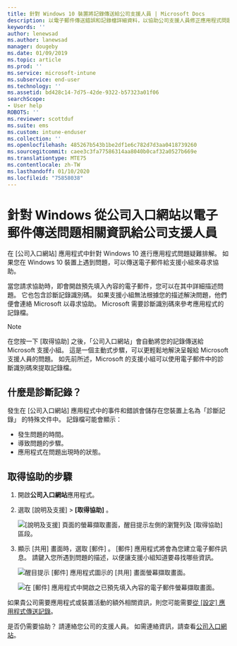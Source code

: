 ```yaml
---
title: 針對 Windows 10 裝置將記錄傳送給公司支援人員 | Microsoft Docs
description: 以電子郵件傳送錯誤和記錄檔詳細資料，以協助公司支援人員修正應用程式問題
keywords: ''
author: lenewsad
ms.author: lanewsad
manager: dougeby
ms.date: 01/09/2019
ms.topic: article
ms.prod: ''
ms.service: microsoft-intune
ms.subservice: end-user
ms.technology: ''
ms.assetid: bd428c14-7d75-42de-9322-b57323a01f06
searchScope:
- User help
ROBOTS: ''
ms.reviewer: scottduf
ms.suite: ems
ms.custom: intune-enduser
ms.collection: ''
ms.openlocfilehash: 485267b543b1be2df1e6c782d7d3aa0418739260
ms.sourcegitcommit: caee3c3fa77586314aa8040b0caf32a0527b669e
ms.translationtype: MTE75
ms.contentlocale: zh-TW
ms.lasthandoff: 01/10/2020
ms.locfileid: "75858038"
---
```

# <a name="email-your-company-support-about-problem-from-company-portal-for-windows"></a>針對 Windows 從公司入口網站以電子郵件傳送問題相關資訊給公司支援人員

在 [公司入口網站] 應用程式中針對 Windows 10 進行應用程式問題疑難排解。 如果您在 Windows 10 裝置上遇到問題，可以傳送電子郵件給支援小組來尋求協助。 

當您請求協助時，即會開啟預先填入內容的電子郵件，您可以在其中詳細描述問題。 它也包含診斷記錄識別碼。 如果支援小組無法根據您的描述解決問題，他們便會連絡 Microsoft 以尋求協助。 Microsoft 需要診斷識別碼來參考應用程式的記錄檔。   


> [!Note]
> 在您按一下 [取得協助]  之後，「公司入口網站」會自動將您的記錄傳送給 Microsoft 支援小組。 這是一個主動式步驟，可以更輕鬆地解決呈報給 Microsoft 支援人員的問題。 如先前所述，Microsoft 的支援小組可以使用電子郵件中的診斷識別碼來提取記錄檔。  

## <a name="what-is-a-diagnostic-log"></a>什麼是診斷記錄？

發生在 [公司入口網站] 應用程式中的事件和錯誤會儲存在您裝置上名為「診斷記錄」  的特殊文件中。 記錄檔可能會顯示：  
* 發生問題的時間。  
* 導致問題的步驟。  
* 應用程式在問題出現時的狀態。   

## <a name="steps-to-get-help"></a>取得協助的步驟  

1. 開啟**公司入口網站**應用程式。
2. 選取 [說明及支援]   >  **[取得協助]** 。  

   ![[說明及支援] 頁面的螢幕擷取畫面，醒目提示左側的瀏覽列及 [取得協助] 區段。](./media/1812_UCP_Help_Support_Get_Help_Logs.png)    

3. 顯示 [共用]  畫面時，選取 [郵件]  。 [郵件]  應用程式將會為您建立電子郵件訊息。 請鍵入您所遇到問題的描述，以便讓支援小組知道要尋找哪些資訊。  

   ![醒目提示 [郵件] 應用程式圖示的 [共用] 畫面螢幕擷取畫面。](./media/1811_Mail_Logs_Windows_CPapp.png)  


   ![在 [郵件] 應用程式中開啟之已預先填入內容的電子郵件螢幕擷取畫面。](./media/1811_Get_Help_Email_Windows_CPapp.png)  

如果貴公司需要應用程式或裝置活動的額外相關資訊，則您可能需要[從 [設定] 應用程式傳送記錄](send-logs-to-your-it-admin-settings-windows.md)。  

是否仍需要協助？ 請連絡您公司的支援人員。 如需連絡資訊，請查看[公司入口網站](https://go.microsoft.com/fwlink/?linkid=2010980)。  
